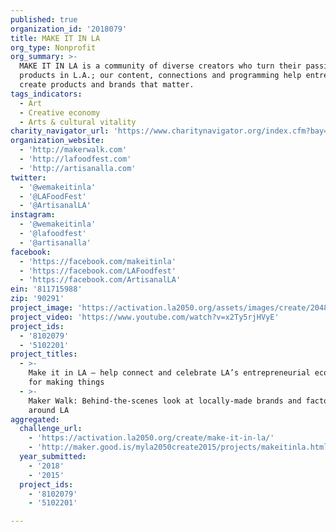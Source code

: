 ```yaml
---
published: true
organization_id: '2018079'
title: MAKE IT IN LA
org_type: Nonprofit
org_summary: >-
  MAKE IT IN LA is a community of diverse creators who turn their passions into
  products in L.A.; our content, connections and programming help entrepreneurs
  create products and brands that matter.
tags_indicators:
  - Art
  - Creative economy
  - Arts & cultural vitality
charity_navigator_url: 'https://www.charitynavigator.org/index.cfm?bay=search.profile&ein=811715988'
organization_website:
  - 'http://makerwalk.com'
  - 'http://lafoodfest.com'
  - 'http://artisanalla.com'
twitter:
  - '@wemakeitinla'
  - '@LAFoodFest'
  - '@ArtisanalLA'
instagram:
  - '@wemakeitinla'
  - '@lafoodfest'
  - '@artisanalla'
facebook:
  - 'https://facebook.com/makeitinla'
  - 'https://facebook.com/LAFoodfest'
  - 'https://facebook.com/ArtisanalLA'
ein: '811715988'
zip: '90291'
project_image: 'https://activation.la2050.org/assets/images/create/2048-wide/make-it-in-la.jpg'
project_video: 'https://www.youtube.com/watch?v=x2Ty5rjHVyE'
project_ids:
  - '8102079'
  - '5102201'
project_titles:
  - >-
    Make it in LA – help connect and celebrate LA’s entrepreneurial ecosystem
    for making things
  - >-
    Maker Walk: Behind-the-scenes look at locally-made brands and factories
    around LA
aggregated:
  challenge_url:
    - 'https://activation.la2050.org/create/make-it-in-la/'
    - 'http://maker.good.is/myla2050create2015/projects/makeitinla.html'
  year_submitted:
    - '2018'
    - '2015'
  project_ids:
    - '8102079'
    - '5102201'

---
```

